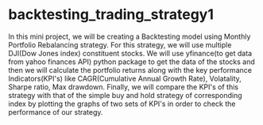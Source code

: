 # backtesting_trading_strategy1
In this mini project, we will be creating a Backtesting model using Monthly Portfolio Rebalancing strategy. For this strategy, we will use multiple DJI(Dow Jones index) constituent stocks. We will use yfinance(to get data from yahoo finances API) python package to get the data of the stocks and then we will calculate the portfolio returns along with the key performance Indicators(KPI's) like CAGR(Cumulative Annual Growth Rate), Volatality, Sharpe ratio, Max drawdown. Finally, we will compare the KPI's of this strategy with that of the simple buy and hold strategy of corresponding index by plotting the graphs of two sets of KPI's in order to check the performance of our strategy.
